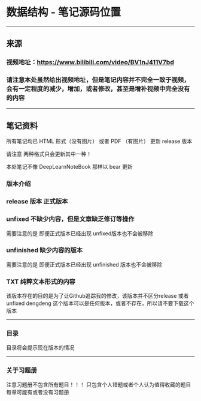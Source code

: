 # 数据结构 - 笔记源码位置

---

## 来源

### 视频地址：https://www.bilibili.com/video/BV1nJ411V7bd

### 请注意本处虽然给出视频地址，但是笔记内容并不完全一致于视频，会有一定程度的减少，增加，或者修改，甚至是增补视频中完全没有的内容

---

## 笔记资料

所有笔记均已 HTML 形式（没有图片） 或者 PDF （有图片） 更新 release 版本

请注意 两种格式只会更新其中一种！

本处笔记不像 DeepLearnNoteBook 那样以 bear 更新

### 版本介绍

### release 版本 正式版本 

### unfixed 不缺少内容，但是文章缺乏修订等操作

需要注意的是 即便正式版本已经出现 unfixed版本也不会被移除

### unfinished 缺少内容的版本

需要注意的是 即便正式版本已经出现 unfinished 版本也不会被移除

### TXT 纯粹文本形式的内容
该版本存在的目的是为了让Github追踪我的修改，该版本并不区分release 或者 unfixed dengdeng
这个版本可以是任何版本，或者不存在，所以请不要下载这个版本

---

### 目录
目录将会提示现在版本的情况

---

### 关于习题册
注意习题册不包含所有题目！！！
只包含个人错题或者个人认为值得收藏的题目
每章可能有或者没有习题册
